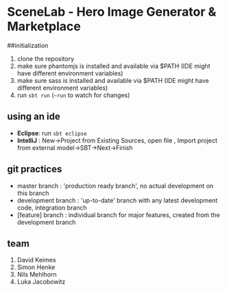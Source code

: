 # SceneLab - Hero Image Generator & Marketplace

##initialization
1. clone the repository
2. make sure phantomjs is installed and available via $PATH (IDE might have different environment variables)
3. make sure sass is installed and available via $PATH (IDE might have different environment variables)
3. run `sbt run` (`~run` to watch for changes)
    
## using an ide

- **Eclipse**: run `sbt eclipse`
- **IntelliJ** : New->Project from Existing Sources, open file , Import project from external model->SBT->Next->Finish
    
    
## git practices
- master branch : 'production ready branch', no actual development on this branch
- development branch : 'up-to-date' branch with any latest development code, integration branch
- [feature] branch : individual branch for major features, created from the development branch

## team
1. David Keimes
2. Simon Henke
3. Nils Mehlhorn
4. Luka Jacobowitz
